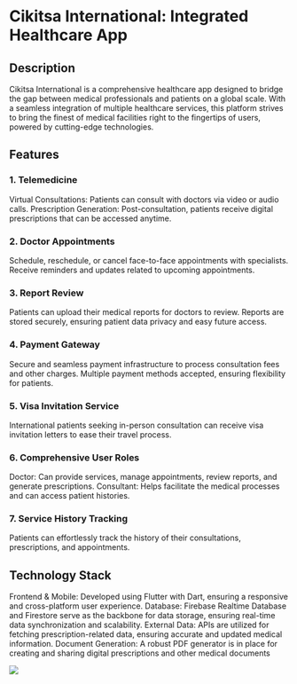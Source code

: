 <h1>Cikitsa International: Integrated Healthcare App</h1>
<h2>Description</h2>
Cikitsa International is a comprehensive healthcare app designed to bridge the gap between medical professionals and patients on a global scale. With a seamless integration of multiple healthcare services, this platform strives to bring the finest of medical facilities right to the fingertips of users, powered by cutting-edge technologies.

<h2>Features</h2>
<h3>1. Telemedicine</h3>
Virtual Consultations: Patients can consult with doctors via video or audio calls.
Prescription Generation: Post-consultation, patients receive digital prescriptions that can be accessed anytime.

<h3>2. Doctor Appointments</h3>
Schedule, reschedule, or cancel face-to-face appointments with specialists.
Receive reminders and updates related to upcoming appointments.

<h3>3. Report Review</h3>
Patients can upload their medical reports for doctors to review.
Reports are stored securely, ensuring patient data privacy and easy future access.

<h3>4. Payment Gateway</h3>
Secure and seamless payment infrastructure to process consultation fees and other charges.
Multiple payment methods accepted, ensuring flexibility for patients.

<h3>5. Visa Invitation Service</h3>
International patients seeking in-person consultation can receive visa invitation letters to ease their travel process.

<h3>6. Comprehensive User Roles</h3>
Doctor: Can provide services, manage appointments, review reports, and generate prescriptions.
Consultant: Helps facilitate the medical processes and can access patient histories.
<h3>7. Service History Tracking</h3>
Patients can effortlessly track the history of their consultations, prescriptions, and appointments.

<h2>Technology Stack</h2>
Frontend & Mobile: Developed using Flutter with Dart, ensuring a responsive and cross-platform user experience.
Database: Firebase Realtime Database and Firestore serve as the backbone for data storage, ensuring real-time data synchronization and scalability.
External Data: APIs are utilized for fetching prescription-related data, ensuring accurate and updated medical information.
Document Generation: A robust PDF generator is in place for creating and sharing digital prescriptions and other medical documents

![](CI/1.jpg)
